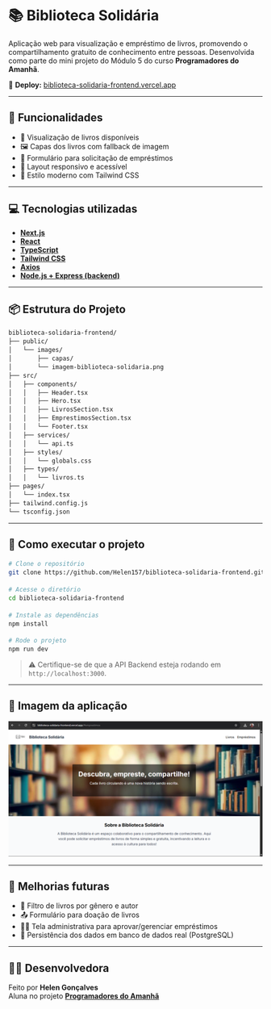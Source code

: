 # 📚 Biblioteca Solidária

Aplicação web para visualização e empréstimo de livros, promovendo o compartilhamento gratuito de conhecimento entre pessoas. Desenvolvida como parte do mini projeto do Módulo 5 do curso **Programadores do Amanhã**.

🔗 **Deploy:** [biblioteca-solidaria-frontend.vercel.app](https://biblioteca-solidaria-frontend.vercel.app/)

---

## 🚀 Funcionalidades

- 📖 Visualização de livros disponíveis  
- 🖼️ Capas dos livros com fallback de imagem  
- 📝 Formulário para solicitação de empréstimos  
- 📱 Layout responsivo e acessível  
- 🎨 Estilo moderno com Tailwind CSS  

---

## 💻 Tecnologias utilizadas

- **[Next.js](https://nextjs.org/)**  
- **[React](https://reactjs.org/)**  
- **[TypeScript](https://www.typescriptlang.org/)**  
- **[Tailwind CSS](https://tailwindcss.com/)**  
- **[Axios](https://axios-http.com/)**  
- **[Node.js + Express (backend)](https://expressjs.com/)**  

---

## 📦 Estrutura do Projeto

```bash
biblioteca-solidaria-frontend/
├── public/
│   └── images/
│       ├── capas/
│       └── imagem-biblioteca-solidaria.png
├── src/
│   ├── components/
│   │   ├── Header.tsx
│   │   ├── Hero.tsx
│   │   ├── LivrosSection.tsx
│   │   ├── EmprestimosSection.tsx
│   │   └── Footer.tsx
│   ├── services/
│   │   └── api.ts
│   ├── styles/
│   │   └── globals.css
│   ├── types/
│   │   └── livros.ts
├── pages/
│   └── index.tsx
├── tailwind.config.js
└── tsconfig.json
```

---

## 🧪 Como executar o projeto

```bash
# Clone o repositório
git clone https://github.com/Helen157/biblioteca-solidaria-frontend.git

# Acesse o diretório
cd biblioteca-solidaria-frontend

# Instale as dependências
npm install

# Rode o projeto
npm run dev
```

> ⚠️ Certifique-se de que a API Backend esteja rodando em `http://localhost:3000`.

---

## 📸 Imagem da aplicação

<img src="./public/images/imagem-biblioteca-solidaria.png" alt="Print da Biblioteca Solidária" width="800"/>

---

## 📌 Melhorias futuras

- 🔎 Filtro de livros por gênero e autor  
- 📤 Formulário para doação de livros  
- 👩‍💼 Tela administrativa para aprovar/gerenciar empréstimos  
- 💾 Persistência dos dados em banco de dados real (PostgreSQL)  

---

## 👩‍💻 Desenvolvedora

Feito por **Helen Gonçalves**  
Aluna no projeto **[Programadores do Amanhã](https://programadoresdoamanha.org)**